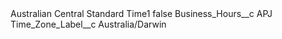 <?xml version="1.0" encoding="UTF-8"?>
<CustomMetadata xmlns="http://soap.sforce.com/2006/04/metadata" xmlns:xsi="http://www.w3.org/2001/XMLSchema-instance" xmlns:xsd="http://www.w3.org/2001/XMLSchema">
    <label>Australian Central Standard Time1</label>
    <protected>false</protected>
    <values>
        <field>Business_Hours__c</field>
        <value xsi:type="xsd:string">APJ</value>
    </values>
    <values>
        <field>Time_Zone_Label__c</field>
        <value xsi:type="xsd:string">Australia/Darwin</value>
    </values>
</CustomMetadata>

